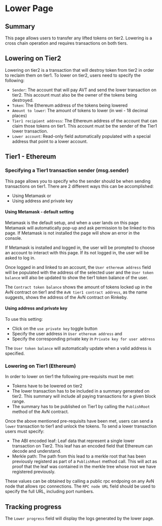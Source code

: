 # Lower Page

## Summary

This page allows users to transfer any lifted tokens on tier2. Lowering is a cross chain operation and requires transactions on both tiers.

## Lowering on Tier2

Lowering on tier2 is a transaction that will destroy token from tier2 in order to reclaim them on tier1. To lower on tier2, users need to specify the following:
  - `Sender`: The account that will pay AVT and send the lower transaction on tier2. This account must also be the owner of the tokens being destroyed.
  - `Token`: The Ethereum address of the tokens being lowered
  - `Amount to lower`: The amount of tokens to lower (in wei - 18 decimal places)
  - `Tier1 recipient address`: The Ethereum address of the account that can claim those tokens on tier1. This account must be the sender of the Tier1 lower transaction.
  - `Lower account`: Read-only field automatically populated with a special address that point to a lower account.

## Tier1 - Ethereum

### Specifying a Tier1 transaction sender (msg.sender)

This page allows you to specify who the sender should be when sending transactions on tier1. There are 2 different ways this can be accomplished:
  - Using Metamask or
  - Using address and private key

#### Using Metamask - default setting

Metamask is the default setup, and when a user lands on this page Metamask will automatically pop-up and ask permission to be linked to this page. If Metamask is not installed the page will show an error in the console.

If Metamask is installed and logged in, the user will be prompted to choose an account to interact with this page. If its not logged in, the user will be asked to log in.

Once logged in and linked to an account, the `User ethereum address` field will be populated with the address of the selected user and the `User token balance` will also be updated to show the tier1 token balance of the user.

The `Contract token balance` shows the amount of tokens locked up in the AvN contract on tier1 and the `AvN tier1 contract address`, as the name suggests, shows the address of the AvN contract on Rinkeby.

#### Using address and private key

To use this setting:
  - Click on the `use private key` toggle button
  - Specify the user address in `User ethereum address` and
  - Specify the corresponding private key in `Private key for user address`

The `User token balance` will automatically update when a valid address is specified.

### Lowering on Tier1 (Ethereum)

In order to lower on tier1 the following pre-requisits must be met:
  - Tokens have to be lowered on tier2
  - The lower transaction has to be included in a summary generated on tier2. This summary will include all paying transactions for a given block range.
  - The summary has to be published on Tier1 by calling the `PublishRoot` method of the AvN contract.

Once the above mentioned pre-requisits have been met, users can send a `lower` transaction to tier1 and unlock the tokens. To send a lower transaction users must specify:
  - The ABI encoded leaf: Leaf data that represent a single lower transaction on Tier2. This leaf has an encoded field that Ethereum can decode and understand.
  - Merkle path: The path from this lead to a merkle root that has been previously registerd as part of a `PublishRoot` method call. This will act as proof that the leaf was contained in the merkle tree whose root we have registered previously.

These values can be obtained by calling a public rpc endpoing on any AvN node that allows rpc connections. The `RPC node URL` field should be used to specify the full URL, including port numbers.

## Tracking progress

The `Lower progress` field will display the logs generated by the lower page.
